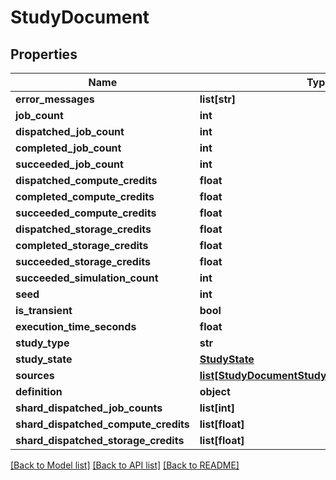 # StudyDocument


## Properties
Name | Type | Description | Notes
------------ | ------------- | ------------- | -------------
**error_messages** | **list[str]** |  | 
**job_count** | **int** |  | 
**dispatched_job_count** | **int** |  | 
**completed_job_count** | **int** |  | 
**succeeded_job_count** | **int** |  | 
**dispatched_compute_credits** | **float** |  | [optional] 
**completed_compute_credits** | **float** |  | [optional] 
**succeeded_compute_credits** | **float** |  | 
**dispatched_storage_credits** | **float** |  | [optional] 
**completed_storage_credits** | **float** |  | [optional] 
**succeeded_storage_credits** | **float** |  | 
**succeeded_simulation_count** | **int** |  | [optional] 
**seed** | **int** |  | 
**is_transient** | **bool** |  | 
**execution_time_seconds** | **float** |  | 
**study_type** | **str** |  | 
**study_state** | [**StudyState**](StudyState.md) |  | 
**sources** | [**list[StudyDocumentStudyDocumentDataSource]**](StudyDocumentStudyDocumentDataSource.md) |  | 
**definition** | **object** |  | [optional] 
**shard_dispatched_job_counts** | **list[int]** |  | [optional] 
**shard_dispatched_compute_credits** | **list[float]** |  | [optional] 
**shard_dispatched_storage_credits** | **list[float]** |  | [optional] 

[[Back to Model list]](../README.md#documentation-for-models) [[Back to API list]](../README.md#documentation-for-api-endpoints) [[Back to README]](../README.md)


